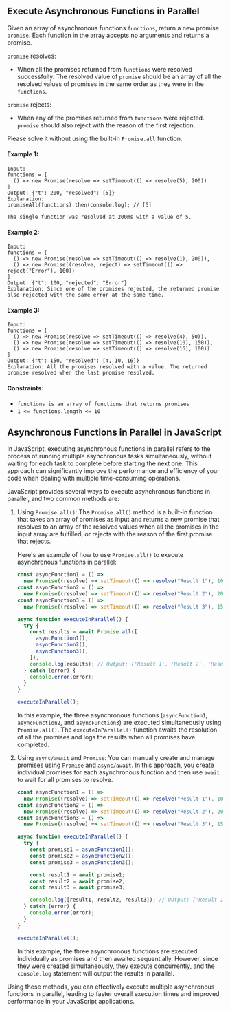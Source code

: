 ## Execute Asynchronous Functions in Parallel

Given an array of asynchronous functions `functions`, return a new promise `promise`. Each function in the array accepts no arguments and returns a promise.

`promise` resolves:

- When all the promises returned from `functions` were resolved successfully. The resolved value of `promise` should be an array of all the resolved values of promises in the same order as they were in the `functions`.

`promise` rejects:

- When any of the promises returned from `functions` were rejected. `promise` should also reject with the reason of the first rejection.

Please solve it without using the built-in `Promise.all` function.

#### Example 1:

```
Input:
functions = [
  () => new Promise(resolve => setTimeout(() => resolve(5), 200))
]
Output: {"t": 200, "resolved": [5]}
Explanation:
promiseAll(functions).then(console.log); // [5]

The single function was resolved at 200ms with a value of 5.
```

#### Example 2:

```
Input:
functions = [
  () => new Promise(resolve => setTimeout(() => resolve(1), 200)),
  () => new Promise((resolve, reject) => setTimeout(() => reject("Error"), 100))
]
Output: {"t": 100, "rejected": "Error"}
Explanation: Since one of the promises rejected, the returned promise also rejected with the same error at the same time.
```

#### Example 3:

```
Input:
functions = [
  () => new Promise(resolve => setTimeout(() => resolve(4), 50)),
  () => new Promise(resolve => setTimeout(() => resolve(10), 150)),
  () => new Promise(resolve => setTimeout(() => resolve(16), 100))
]
Output: {"t": 150, "resolved": [4, 10, 16]}
Explanation: All the promises resolved with a value. The returned promise resolved when the last promise resolved.
```

#### Constraints:

- `functions is an array of functions that returns promises`
- `1 <= functions.length <= 10`

## Asynchronous Functions in Parallel in JavaScript

In JavaScript, executing asynchronous functions in parallel refers to the process of running multiple asynchronous tasks simultaneously, without waiting for each task to complete before starting the next one. This approach can significantly improve the performance and efficiency of your code when dealing with multiple time-consuming operations.

JavaScript provides several ways to execute asynchronous functions in parallel, and two common methods are:

1. Using `Promise.all()`:
   The `Promise.all()` method is a built-in function that takes an array of promises as input and returns a new promise that resolves to an array of the resolved values when all the promises in the input array are fulfilled, or rejects with the reason of the first promise that rejects.

   Here's an example of how to use `Promise.all()` to execute asynchronous functions in parallel:

   ```javascript
   const asyncFunction1 = () =>
     new Promise((resolve) => setTimeout(() => resolve("Result 1"), 1000));
   const asyncFunction2 = () =>
     new Promise((resolve) => setTimeout(() => resolve("Result 2"), 2000));
   const asyncFunction3 = () =>
     new Promise((resolve) => setTimeout(() => resolve("Result 3"), 1500));

   async function executeInParallel() {
     try {
       const results = await Promise.all([
         asyncFunction1(),
         asyncFunction2(),
         asyncFunction3(),
       ]);
       console.log(results); // Output: ['Result 1', 'Result 2', 'Result 3']
     } catch (error) {
       console.error(error);
     }
   }

   executeInParallel();
   ```

   In this example, the three asynchronous functions (`asyncFunction1`, `asyncFunction2`, and `asyncFunction3`) are executed simultaneously using `Promise.all()`. The `executeInParallel()` function awaits the resolution of all the promises and logs the results when all promises have completed.

2. Using `async/await` and `Promise`:
   You can manually create and manage promises using `Promise` and `async/await`. In this approach, you create individual promises for each asynchronous function and then use `await` to wait for all promises to resolve.

   ```javascript
   const asyncFunction1 = () =>
     new Promise((resolve) => setTimeout(() => resolve("Result 1"), 1000));
   const asyncFunction2 = () =>
     new Promise((resolve) => setTimeout(() => resolve("Result 2"), 2000));
   const asyncFunction3 = () =>
     new Promise((resolve) => setTimeout(() => resolve("Result 3"), 1500));

   async function executeInParallel() {
     try {
       const promise1 = asyncFunction1();
       const promise2 = asyncFunction2();
       const promise3 = asyncFunction3();

       const result1 = await promise1;
       const result2 = await promise2;
       const result3 = await promise3;

       console.log([result1, result2, result3]); // Output: ['Result 1', 'Result 2', 'Result 3']
     } catch (error) {
       console.error(error);
     }
   }

   executeInParallel();
   ```

   In this example, the three asynchronous functions are executed individually as promises and then awaited sequentially. However, since they were created simultaneously, they execute concurrently, and the `console.log` statement will output the results in parallel.

Using these methods, you can effectively execute multiple asynchronous functions in parallel, leading to faster overall execution times and improved performance in your JavaScript applications.
